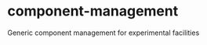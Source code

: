 component-management
====================

Generic component management for experimental facilities
